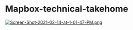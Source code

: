 # Mapbox-technical-takehome
[![Screen-Shot-2021-02-14-at-1-01-47-PM.png](https://i.postimg.cc/5NwD3T8z/Screen-Shot-2021-02-14-at-1-01-47-PM.png)](https://postimg.cc/zVGdDdtD)
